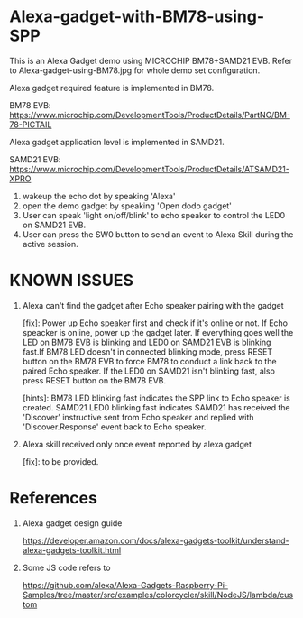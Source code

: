 # Alexa-gadget-with-BM78-using-SPP
This is an Alexa Gadget demo using MICROCHIP BM78+SAMD21 EVB. Refer to Alexa-gadget-using-BM78.jpg for whole demo set configuration.

Alexa gadget required feature is implemented in BM78.

BM78 EVB: https://www.microchip.com/DevelopmentTools/ProductDetails/PartNO/BM-78-PICTAIL

Alexa gadget application level is implemented in SAMD21.

SAMD21 EVB: https://www.microchip.com/DevelopmentTools/ProductDetails/ATSAMD21-XPRO

1. wakeup the echo dot by speaking 'Alexa'
2. open the demo gadget by speaking 'Open dodo gadget'
3. User can speak 'light on/off/blink' to echo speaker to control the LED0 on SAMD21 EVB.
4. User can press the SW0 button to send an event to Alexa Skill during the active session.

# KNOWN ISSUES
1. Alexa can't find the gadget after Echo speaker pairing with the gadget

   [fix]: Power up Echo speaker first and check if it's online or not.
          If Echo speacker is online, power up the gadget later. If everything goes well the LED on BM78 EVB is blinking and LED0 on SAMD21  EVB is blinking fast.If BM78 LED doesn't in connected blinking mode, press RESET button on the BM78 EVB to force BM78 to conduct a link back to the paired Echo speaker. If the LED0 on SAMD21 isn't blinking fast, also press RESET button on the BM78 EVB.

    [hints]: BM78 LED blinking fast indicates the SPP link to Echo speaker is created.
             SAMD21 LED0 blinking fast indicates SAMD21 has received the 'Discover' instructive sent from Echo speaker and replied with 'Discover.Response' event back to Echo speaker.

2. Alexa skill received only once event reported by alexa gadget

   [fix]: to be provided.
   
# References
1. Alexa gadget design guide

   https://developer.amazon.com/docs/alexa-gadgets-toolkit/understand-alexa-gadgets-toolkit.html
   
2. Some JS code refers to 

   https://github.com/alexa/Alexa-Gadgets-Raspberry-Pi-Samples/tree/master/src/examples/colorcycler/skill/NodeJS/lambda/custom
